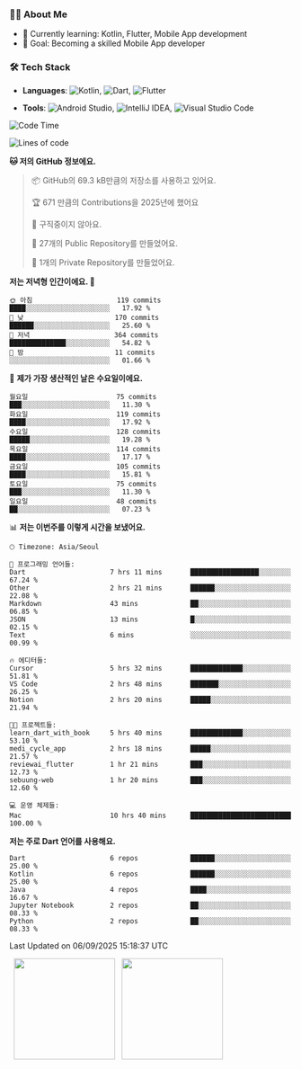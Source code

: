 ### 👨‍💻 About Me
- 🌱 Currently learning: Kotlin, Flutter, Mobile App development
- 🎯 Goal: Becoming a skilled Mobile App developer

### 🛠 Tech Stack
- **Languages**: ![Kotlin](https://img.shields.io/badge/Kotlin-0095D5?style=flat-square&logo=kotlin&logoColor=white), ![Dart](https://img.shields.io/badge/Dart-0175C2?style=flat-square&logo=dart&logoColor=white), ![Flutter](https://img.shields.io/badge/Flutter-02569B?style=flat-square&logo=flutter&logoColor=white)

- **Tools**:
![Android Studio](https://img.shields.io/badge/Android%20Studio-3DDC84?style=flat-square&logo=android-studio&logoColor=white), 
![IntelliJ IDEA](https://img.shields.io/badge/IntelliJ%20IDEA-000000?style=flat-square&logo=intellij-idea&logoColor=white), 
![Visual Studio Code](https://img.shields.io/badge/VS%20Code-007ACC?style=flat-square&logo=visual-studio-code&logoColor=white)

<!--START_SECTION:waka-->
![Code Time](http://img.shields.io/badge/Code%20Time-253%20hrs%207%20mins-blue)

![Lines of code](https://img.shields.io/badge/%EC%A0%80%EB%8A%94%20%EC%97%AC%ED%83%9C%EA%B9%8C%EC%A7%80%20-348.2%20thousand%20%EC%A4%84%EC%9D%98%20%EC%BD%94%EB%93%9C%EB%A5%BC%20%EC%9E%91%EC%84%B1%ED%96%88%EC%96%B4%EC%9A%94.-blue)

**🐱 저의 GitHub 정보에요.** 

> 📦 GitHub의 69.3 kB만큼의 저장소를 사용하고 있어요. 
 > 
> 🏆 671 만큼의 Contributions을 2025년에 했어요
 > 
> 🚫 구직중이지 않아요.
 > 
> 📜 27개의 Public Repository를 만들었어요. 
 > 
> 🔑 1개의 Private Repository를 만들었어요. 
 > 
**저는 저녁형 인간이에요. 🦉** 

```text
🌞 아침                     119 commits         ████░░░░░░░░░░░░░░░░░░░░░   17.92 % 
🌆 낮　                     170 commits         ██████░░░░░░░░░░░░░░░░░░░   25.60 % 
🌃 저녁                     364 commits         ██████████████░░░░░░░░░░░   54.82 % 
🌙 밤　                     11 commits          ░░░░░░░░░░░░░░░░░░░░░░░░░   01.66 % 
```
📅 **제가 가장 생산적인 날은 수요일이에요.** 

```text
월요일                      75 commits          ███░░░░░░░░░░░░░░░░░░░░░░   11.30 % 
화요일                      119 commits         ████░░░░░░░░░░░░░░░░░░░░░   17.92 % 
수요일                      128 commits         █████░░░░░░░░░░░░░░░░░░░░   19.28 % 
목요일                      114 commits         ████░░░░░░░░░░░░░░░░░░░░░   17.17 % 
금요일                      105 commits         ████░░░░░░░░░░░░░░░░░░░░░   15.81 % 
토요일                      75 commits          ███░░░░░░░░░░░░░░░░░░░░░░   11.30 % 
일요일                      48 commits          ██░░░░░░░░░░░░░░░░░░░░░░░   07.23 % 
```


📊 **저는 이번주를 이렇게 시간을 보냈어요.** 

```text
🕑︎ Timezone: Asia/Seoul

💬 프로그래밍 언어들: 
Dart                     7 hrs 11 mins       █████████████████░░░░░░░░   67.24 % 
Other                    2 hrs 21 mins       ██████░░░░░░░░░░░░░░░░░░░   22.08 % 
Markdown                 43 mins             ██░░░░░░░░░░░░░░░░░░░░░░░   06.85 % 
JSON                     13 mins             █░░░░░░░░░░░░░░░░░░░░░░░░   02.15 % 
Text                     6 mins              ░░░░░░░░░░░░░░░░░░░░░░░░░   00.99 % 

🔥 에디터들: 
Cursor                   5 hrs 32 mins       █████████████░░░░░░░░░░░░   51.81 % 
VS Code                  2 hrs 48 mins       ███████░░░░░░░░░░░░░░░░░░   26.25 % 
Notion                   2 hrs 20 mins       █████░░░░░░░░░░░░░░░░░░░░   21.94 % 

🐱‍💻 프로젝트들: 
learn_dart_with_book     5 hrs 40 mins       █████████████░░░░░░░░░░░░   53.10 % 
medi_cycle_app           2 hrs 18 mins       █████░░░░░░░░░░░░░░░░░░░░   21.57 % 
reviewai_flutter         1 hr 21 mins        ███░░░░░░░░░░░░░░░░░░░░░░   12.73 % 
sebuung-web              1 hr 20 mins        ███░░░░░░░░░░░░░░░░░░░░░░   12.60 % 

💻 운영 체제들: 
Mac                      10 hrs 40 mins      █████████████████████████   100.00 % 
```

**저는 주로 Dart 언어를 사용해요.** 

```text
Dart                     6 repos             ██████░░░░░░░░░░░░░░░░░░░   25.00 % 
Kotlin                   6 repos             ██████░░░░░░░░░░░░░░░░░░░   25.00 % 
Java                     4 repos             ████░░░░░░░░░░░░░░░░░░░░░   16.67 % 
Jupyter Notebook         2 repos             ██░░░░░░░░░░░░░░░░░░░░░░░   08.33 % 
Python                   2 repos             ██░░░░░░░░░░░░░░░░░░░░░░░   08.33 % 
```




 Last Updated on 06/09/2025 15:18:37 UTC
<!--END_SECTION:waka-->

<p>
  <img height="180em" src="https://github-readme-stats.vercel.app/api?username=JongHyun070105&show_icons=true&include_all_commits=true&bg_color=0d1117&title_color=ffffff&text_color=c9d1d9&icon_color=79ff97">
  <img height="180em" src="https://github-readme-stats.vercel.app/api/top-langs/?username=JongHyun070105&layout=compact&langs_count=4&bg_color=0d1117&title_color=ffffff&text_color=c9d1d9&hide=php,jupyter%20notebook&hide_repo=EcoStep,mimir,git-session">
</p>
